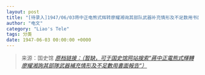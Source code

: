 ```yaml
---
layout: post
title: "[待录入]1947/06/03蒋中正电熊式辉转廖耀湘询其部队武器补充情形及不足数用书面报告"
author: "电文"
category: "Liao's Tele"
tags: 分类
date: 1947-06-03 00:00:00 +0000
---
```

> 来源：国史馆 [*原档链接：（暂缺，可于国史馆网站搜索“蔣中正電熊式輝轉廖耀湘詢其部隊武器補充情形及不足數用書面報告“）*]()
